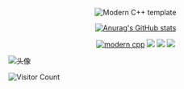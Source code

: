 <div id="title" align=center>

![Modern C++ template][github-sub-title:img]

[![Anurag's GitHub stats](https://github-readme-stats.vercel.app/api?username=Bsinny&show_icons=true&theme=tokyonight)](https://b23.tv/iEJTnPp)



[![modern cpp](https://img.shields.io/badge/code-Modern%20JAVA-blue)](https://learn.microsoft.com/zh-cn/cpp/cpp/welcome-back-to-cpp-modern-cpp) 
![](https://img.shields.io/badge/讨厌-学习-yellow) 
![](https://img.shields.io/badge/性格-开朗-red) 
![](https://img.shields.io/badge/爱好-二次元-red)

</div>

![头像](image/头像.jpg)

![Visitor Count](https://profile-counter.glitch.me/Bsinny/count.svg)

[github-sub-title:img]: https://readme-typing-svg.herokuapp.com?font=Segoe+Script&center=true&lines=GenShin胡.

